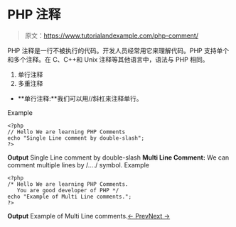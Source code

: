 # PHP 注释

> 原文：<https://www.tutorialandexample.com/php-comment/>

PHP 注释是一行不被执行的代码。开发人员经常用它来理解代码。PHP 支持单个和多个注释。在 C、C++和 Unix 注释等其他语言中，语法与 PHP 相同。

1.  单行注释
2.  多重注释

*   **单行注释:**我们可以用//斜杠来注释单行。

Example

```
<?php
// Hello We are learning PHP Comments
echo "Single Line comment by double-slash";
?>
```

**Output** Single Line comment by double-slash **Multi Line Comment:** We can comment multiple lines by /*….*/ symbol. Example

```
<?php
/* Hello We are learning PHP Comments.
   You are good developer of PHP */
echo "Example of Multi Line comments.";
?>
```

**Output** Example of Multi Line comments.[← Prev](https://www.tutorialandexample.com/php-operator)[Next →](https://www.tutorialandexample.com/php-if-else-elseif)